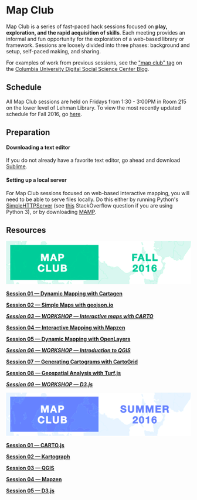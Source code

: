 # Map Club

Map Club is a series of fast-paced hack sessions focused on **play, exploration, and the rapid acquisition of skills**. Each meeting provides an informal and fun opportunity for the exploration of a web-based library or framework. Sessions are loosely divided into three phases: background and setup, self-paced making, and sharing. 

For examples of work from previous sessions, see the ["map club" tag](https://blogs.cul.columbia.edu/dssc/tag/map-club/) on the [Columbia University Digital Social Science Center Blog](https://blogs.cul.columbia.edu/dssc/). 

## Schedule

All Map Club sessions are held on Fridays from 1:30 - 3:00PM in Room 215 on the lower level of Lehman Library. To view the most recently updated schedule for Fall 2016, go [here](https://blogs.cul.columbia.edu/dssc/2016/09/14/map-club-fall-2016-edition/).

## Preparation

#### Downloading a text editor

If you do not already have a favorite text editor, go ahead and download [Sublime](https://www.sublimetext.com/). 

#### Setting up a local server

For Map Club sessions focused on web-based interactive mapping, you will need to be able to serve files locally. Do this either by running Python's [SimpleHTTPServer](https://docs.python.org/2/library/simplehttpserver.html) (see [this](http://stackoverflow.com/questions/7943751/what-is-the-python3-equivalent-of-python-m-simplehttpserver) StackOverflow question if you are using Python 3), or by downloading [MAMP](https://www.mamp.info/en/). 

## Resources

![Fall 2016](https://github.com/emilyfuhrman/map-club/blob/master/Assets/Banner_2016_Fall.png)

**[Session 01 &mdash; Dynamic Mapping with Cartagen](https://github.com/emilyfuhrman/map-club/blob/master/2016_Fall/Session_01)**

**[Session 02 &mdash; Simple Maps with geojson.io](https://github.com/emilyfuhrman/map-club/blob/master/2016_Fall/Session_02)**

_**[Session 03 &mdash; WORKSHOP &mdash; Interactive maps with CARTO](https://github.com/emilyfuhrman/map-club/blob/master/2016_Fall/Session_03)**_

**[Session 04 &mdash; Interactive Mapping with Mapzen](https://github.com/emilyfuhrman/map-club/blob/master/2016_Fall/Session_04)**

**[Session 05 &mdash; Dynamic Mapping with OpenLayers](https://github.com/emilyfuhrman/map-club/blob/master/2016_Fall/Session_05)**

_**[Session 06 &mdash; WORKSHOP &mdash; Introduction to QGIS](https://github.com/emilyfuhrman/map-club/blob/master/2016_Fall/Session_06)**_

**[Session 07 &mdash; Generating Cartograms with CartoGrid](https://github.com/emilyfuhrman/map-club/blob/master/2016_Fall/Session_07)**

**[Session 08 &mdash; Geospatial Analysis with Turf.js](https://github.com/emilyfuhrman/map-club/blob/master/2016_Fall/Session_08)**

_**[Session 09 &mdash; WORKSHOP &mdash; D3.js](https://github.com/emilyfuhrman/map-club/blob/master/2016_Fall/Session_09)**_

![Summer 2016](https://github.com/emilyfuhrman/map-club/blob/master/Assets/Banner_2016_Summer.png)

**[Session 01 &mdash; CARTO.js](https://github.com/emilyfuhrman/map-club/blob/master/2016_Summer/Session_01)**

**[Session 02 &mdash; Kartograph](https://github.com/emilyfuhrman/map-club/blob/master/2016_Summer/Session_02)**

**[Session 03 &mdash; QGIS](https://github.com/emilyfuhrman/map-club/blob/master/2016_Summer/Session_03)**

**[Session 04 &mdash; Mapzen](https://github.com/emilyfuhrman/map-club/blob/master/2016_Summer/Session_04)**

**[Session 05 &mdash; D3.js](https://github.com/emilyfuhrman/map-club/blob/master/2016_Summer/Session_05)**